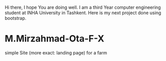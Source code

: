 Hi there, I hope You are doing well.
I am a third Year computer engineering student at INHA University in Tashkent.
Here is my next project done using bootstrap.
# M.Mirzahmad-Ota-F-X
simple Site (more exact: landing page) for a farm 
